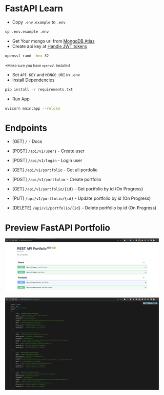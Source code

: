# FastAPI Learn
<!-- apikey -->
<!-- 14fe5656c4b589be5fcf5bb436f2507c2c82d4bc4ab6b763b59f087e0b95ddff -->

- Copy `.env.example` to `.env`
```bash
cp .env.example .env
```
- Get Your mongo uri from [MongoDB Atlas](https://www.mongodb.com/cloud/atlas)
- Create api key at [Handle JWT tokens](https://fastapi.tiangolo.com/tutorial/security/oauth2-jwt/#handle-jwt-tokens)
```bash
openssl rand -hex 32
```
<small>*Make sure you have `openssl` installed</small>

- Set `API_KEY` and `MONGO_URI` in `.env`
- Install Dependencies
```bash
pip install -r requirements.txt
```
- Run App
```bash
uvicorn main:app --reload
```
# Endpoints
- [GET] `/` - Docs

- [POST] `/api/v1/users` - Create user
- [POST] `/api/v1/login` - Login user

- [GET] `/api/v1/portfolio` - Get all portfolio
- [POST] `/api/v1/portfolio` - Create portfolio
- [GET] `/api/v1/portfolio/{id}` - Get portfolio by id (On Progress)
- [PUT] `/api/v1/portfolio/{id}` - Update portfolio by id (On Progress)
- [DELETE] `/api/v1/portfolio/{id}` - Delete portfolio by id (On Progress)

# Preview FastAPI Portfolio

[![preview images](images/preview.png)](#)
<br/>

[![preview images](images/api.png)](#)